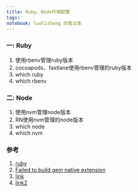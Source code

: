 ```yaml
---
title: Ruby、Node环境配置
tags: 
notebook: luolisheng 的笔记本
---
```


### 一: Ruby ###

1. 使用rbenv管理ruby版本
2. cocoapods、fastlane使用rbenv管理的ruby版本
3. which ruby
4. which rbenv

### 二: Node ###

1. 使用nvm管理node版本
2. RN使用nvm管理的node版本
3. which node
4. which nvm

### 参考 ###

1. [ruby](https://zhuanlan.zhihu.com/p/147537112)
2. [Failed to build gem native extension](https://support.circleci.com/hc/en-us/articles/360035866534-Since-switching-to-Xcode-11-you-receive-Failed-to-build-gem-native-extension-)
3. [link](https://blog.csdn.net/a892445213/article/details/104837529)
4. [link2](https://blog.csdn.net/qq_14920635/article/details/104983322)
